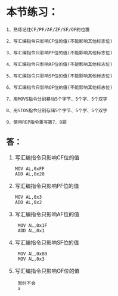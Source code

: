 
# 本节练习：
	
	1、熟练记住CF/PF/AF/ZF/SF/OF的位置
	
	2、写汇编指令只影响CF位的值(不能影响其他标志位)
	
	3、写汇编指令只影响PF位的值(不能影响其他标志位)
	
	4、写汇编指令只影响AF位的值(不能影响其他标志位)
	
	5、写汇编指令只影响SF位的值(不能影响其他标志位)
	
	6、写汇编指令只影响OF位的值(不能影响其他标志位)
	
	7、用MOVS指令分别移动5个字节、5个字、5个双字
	
	8、用STOS指令分别存储5个字节、5个字、5个双字
	
	9、使用REP指令重写第7、8题

## 答：
1.  写汇编指令只影响CF位的值  

        MOV AL,0xFF
        ADD AL,0x20

2.  写汇编指令只影响PF位的值

        MOV AL,0x3
        ADD AL,0x2

3. 写汇编指令只影响AF位的值

        MOV AL,0x1F
        ADD AL,0x1

4. 写汇编指令只影响SF位的值

        MOV AL,0x80
        MOV AL,0x3

5. 写汇编指令只影响OF位的值

        暂时不会
        a

    

